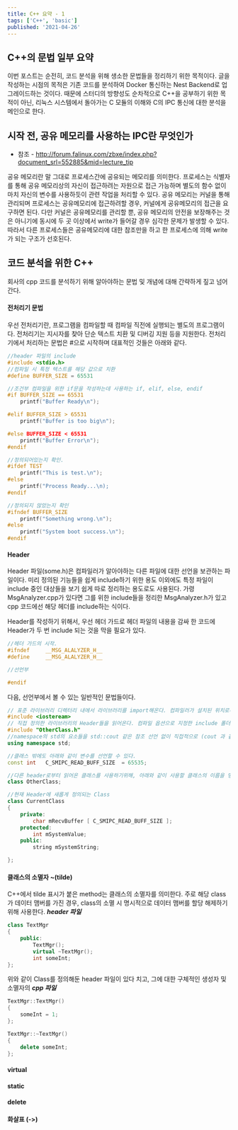 ```yaml
---
title: C++ 요약 - 1
tags: ['C++', 'basic']
published: '2021-04-26'
---
```


## C++의 문법 일부 요약
이번 포스트는 순전히, 코드 분석을 위해 생소한 문법들을 정리하기 위한 목적이다. 글을 작성하는 시점의 목적은 기존 코드를 분석하여 Docker 통신하는 Nest Backend로 업그레이드하는 것이다. 때문에 스터디의 방향성도 순차적으로 C++을 공부하기 위한 목적이 아닌, 리눅스 시스템에서 돌아가는 C 모듈의 이해와 C의 IPC 통신에 대한 분석을 메인으로 한다.

## 시작 전, 공유 메모리를 사용하는 IPC란 무엇인가
+ 참조 - http://forum.falinux.com/zbxe/index.php?document_srl=552885&mid=lecture_tip

공유 메모리란 말 그대로 프로세스간에 공유되는 메모리를 의미한다. 프로세스는 식별자를 통해 공유 메모리상의 자신이 접근하려는 자원으로 접근 가능하며 별도의 함수 없이 마치 자신의 변수를 사용하듯이 관련 작업을 처리할 수 있다. 공유 메모리는 커널을 통해 관리되며 프로세스는 공유메모리에 접근하려할 경우, 커널에게 공유메모리의 접근을 요구하면 된다. 다만 커널은 공유메모리를 관리할 뿐, 공유 메모리의 안전을 보장해주는 것은 아니기에 동시에 두 곳 이상에서 write가 들어갈 경우 심각한 문제가 발생할 수 있다. 따라서 다른 프로세스들은 공유메모리에 대한 참조만을 하고 한 프로세스에 의해 write가 되는 구조가 선호된다.

## 코드 분석을 위한 C++
회사의 cpp 코드를 분석하기 위해 알아야하는 문법 및 개념에 대해 간략하게 짚고 넘어간다.

#### 전처리기 문법
우선 전처리기란, 프로그램을 컴파일할 때 컴파일 직전에 실행되는 별도의 프로그램이다. 전처리기는 지시자를 찾아 단순 텍스트 치환 및 디버깅 지원 등을 지원한다. 전처리기에서 처리하는 문법은 #으로 시작하며 대표적인 것들은 아래와 같다.
```cpp
//header 파일의 include
#include <stdio.h>
//컴파일 시 특정 텍스트를 해당 값으로 치환
#define BUFFER_SIZE = 65531

//조건부 컴파일을 위한 if문을 작성하는데 사용하는 if, elif, else, endif
#if BUFFER_SIZE == 65531
	printf("Buffer Ready\n");

#elif BUFFER_SIZE > 65531
	printf("Buffer is too big\n");

#else BUFFER_SIZE < 65531
	printf("Buffer Error\n");
#endif

//정의되어있는지 확인.
#ifdef TEST
	printf("This is test.\n");
#else
	printf("Process Ready...\n);
#endif

//정의되지 않았는지 확인
#ifndef BUFFER_SIZE
	printf("Something wrong.\n");
#else
	printf("System boot success.\n");
#endif
```

#### Header
Header 파일(some.h)은 컴파일러가 알아야하는 다른 파일에 대한 선언을 보관하는 파일이다. 미리 정의된 기능들을 쉽게 include하기 위한 용도 이외에도 특정 파일이 include 중인 대상들을 보기 쉽게 따로 정리하는 용도로도 사용된다. 가령 MsgAnalyzer.cpp가 있다면 그를 위한 include들을 정리한 MsgAnalyzer.h가 있고 cpp 코드에선 해당 헤더를 include하는 식이다.

Header를 작성하기 위해서, 우선 헤더 가드로 헤더 파일의 내용을 감싸 한 코드에 Header가 두 번 include 되는 것을 막을 필요가 있다.

```cpp
//헤더 가드의 시작.
#ifndef		__MSG_ALALYZER_H__
#define		__MSG_ALALYZER_H__

//선언부

#endif
```

다음, 선언부에서 볼 수 있는 일반적인 문법들이다.
```cpp
// 표준 라이브러리 디렉터리 내에서 라이브러리를 import해온다. 컴파일러가 설치된 위치로부터 Header를 찾는다.
#include <iosteream>
// 직접 정의한 라이브러리의 Header들을 읽어온다. 컴파일 옵션으로 지정한 include 폴더로부터 Header를 찾는다.
#include "OtherClass.h"
//namespace의 std의 요소들을 std::cout 같은 참조 선언 없이 직접적으로 (cout 과 같이) 사용할 수 있게 해준다.
using namespace std;

//클래스 밖에도 아래와 같이 변수를 선언할 수 있다.
const int	C_SMIPC_READ_BUFF_SIZE	= 65535;

//다른 header로부터 읽어온 클래스를 사용하기위해, 아래와 같이 사용할 클래스의 이름을 명시한다.
class OtherClass;

//현재 Header에 새롭게 정의되는 Class
class CurrentClass
{
	private:
		char mRecvBuffer [ C_SMIPC_READ_BUFF_SIZE ];
	protected:
		int mSystemValue;
	public:
		string mSystemString;

};
```

#### 클래스의 소멸자 ~(tilde)
C++에서 tilde 표시가 붙은 method는 클래스의 소멸자를 의미한다. 주로 해당 class가 데이터 맴버를 가진 경우, class의 소멸 시 명시적으로 데이터 맴버를 할당 해제하기 위해 사용한다.
***header 파일***
```cpp
class TextMgr
{
	public:
		TextMgr();
		virtual ~TextMgr();
		int someInt;
};
```
위와 같이 Class를 정의해둔 header 파일이 있다 치고, 그에 대한 구체적인 생성자 및 소멸자의
***cpp 파일***
```cpp
TextMgr::TextMgr()
{
	someInt = 1;
};

TextMgr::~TextMgr()
{
	delete someInt;
};
```

#### virtual

#### static

#### delete

#### 화살표 (->)
